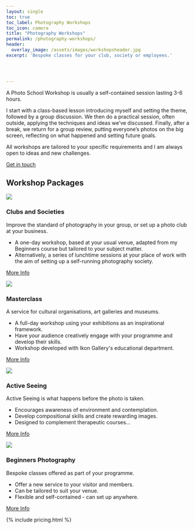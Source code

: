 ```yaml
---
layout: single
toc: true
toc_label: Photography Workshops
toc_icon: camera
title: "Photography Workshops"
permalink: /photography-workshops/
header:
  overlay_image: /assets/images/workshopsheader.jpg
excerpt: 'Bespoke classes for your club, society or employees.'




---
```



A Photo School Workshop is usually a self-contained session lasting 3-6 hours.

I start with a class-based lesson introducing myself and setting the theme, followed by a group discussion. We then do a practical session, often outside, applying the techniques and ideas we’ve discussed. Finally, after a break, we return for a group review, putting everyone’s photos on the big screen, reflecting on what happened and setting future goals.

All workshops are tailored to your specific requirements and I am always open to ideas and new challenges.

<a href="/contact/" class="btn btn--primary">Get in touch</a>

## Workshop Packages

 
![](http://i0.wp.com/www.photo-school.co.uk/wp-content/uploads/sites/13/2015/09/Horse-Photography-Workshop-07-1080x675.jpg)
  
### Clubs and Societies

Improve the standard of photography in your group, or set up a photo club at your business.

- A one-day workshop, based at your usual venue, adapted from my Beginners course but tailored to your subject matter.
- Alternatively, a series of lunchtime sessions at your place of work with the aim of setting up a self-running photography society.

<a href="/photography-workshops/workshops-for-clubs-and-societies/" class="btn btn--primary">More Info</a>
 
![](http://i1.wp.com/www.photo-school.co.uk/wp-content/uploads/sites/13/2013/08/3-1080x675.jpg)
  
### Masterclass

A service for cultural organisations, art galleries and museums.

- A full-day workshop using your exhibitions as an inspirational framework.
- Have your audience creatively engage with your programme and develop their skills.
- Workshop developed with Ikon Gallery's educational department.

<a href="/photography-workshops/photography-masterclasses/" class="btn btn--primary">More Info</a>

 
![](http://i1.wp.com/www.photo-school.co.uk/wp-content/uploads/sites/13/2014/03/Photo-School-shooting-the-pub-tiles-1080x675.jpg)
  
### Active Seeing

Active Seeing is what happens before the photo is taken.

- Encourages awareness of environment and contemplation.
- Develop compositional skills and create rewarding images.
- Designed to complement therapeutic courses...

<a href="/photography-workshops/active-seeing-workshops/" class="btn btn--primary">More Info</a>
 
![](http://i1.wp.com/www.photo-school.co.uk/wp-content/uploads/sites/13/2015/09/7676338394_0b52cb56dc_o-copy-1080x675.jpg)
  
### Beginners Photography

Bespoke classes offered as part of your programme.

- Offer a new service to your visitor and members.
- Can be tailored to suit your venue.
- Flexible and self-contained - can set up anywhere.

<a href="/beginners-photography/" class="btn btn--primary">More Info</a>


{% include pricing.html %}